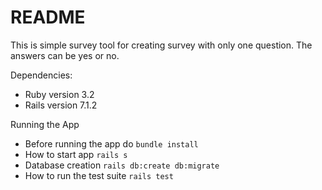 # README

This is simple survey tool for creating survey with only one question. The answers can be yes or no.

Dependencies: 

* Ruby version 3.2
* Rails version 7.1.2

Running the App

* Before running the app do `bundle install`
* How to start app `rails s`
* Database creation  `rails db:create db:migrate`
* How to run the test suite `rails test`
